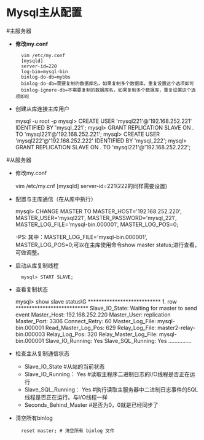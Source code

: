 # Mysql主从配置
#主服务器
- **修改my.conf**

           
        vim /etc/my.conf
        [mysqld]
        server-id=220
        log-bin=mysql-bin
        binlog-do-db=mybbs
        binlog-do-db=需要复制的数据库名，如果复制多个数据库，重复设置这个选项即可
        binlog-ignore-db=不需要复制的数据库名，如果复制多个数据库，重复设置这个选项即可
        
- 创建从库连接主库用户
     
  
     mysql -u root -p
      mysql> CREATE USER 'mysql221'@'192.168.252.221' IDENTIFIED BY 'mysql_221';
      mysql> GRANT REPLICATION SLAVE ON *.* TO 'mysql221'@'192.168.252.221'; 
      mysql> CREATE USER 'mysql222'@'192.168.252.222' IDENTIFIED BY 'mysql_222';
      mysql> GRANT REPLICATION SLAVE ON *.* TO 'mysql221'@'192.168.252.222'; 
      
#从服务器

- 修改my.conf

    
     vim /etc/my.cnf
     [mysqld]
     server-id=221(222的同样需要设置)
     
- 配置与主库通信（在从库中执行）
    
    
    mysql> CHANGE MASTER TO MASTER_HOST='192.168.252.220', MASTER_USER='mysql221', MASTER_PASSWORD='mysql_221', MASTER_LOG_FILE='mysql-bin.000001', MASTER_LOG_POS=0;
    
    -PS: 其中：MASTER_LOG_FILE='mysql-bin.000001', MASTER_LOG_POS=0;可以在主库使用命令show master status;进行查看，可做调整。
    
- 启动从库复制线程


        mysql> START SLAVE;
    

- 查看复制状态
    
    
    mysql>  show slave status\G
      *************************** 1. row ***************************
             Slave_IO_State: Waiting for master to send event
                Master_Host: 192.168.252.220
                Master_User: replication
                Master_Port: 3306
              Connect_Retry: 60
            Master_Log_File: mysql-bin.000001
        Read_Master_Log_Pos: 629
             Relay_Log_File: master2-relay-bin.000003
              Relay_Log_Pos: 320
      Relay_Master_Log_File: mysql-bin.000001
           Slave_IO_Running: Yes
          Slave_SQL_Running: Yes
      ...............
      
- 检查主从复制通信状态
    - Slave_IO_State #从站的当前状态
    -  Slave_IO_Running： Yes #读取主程序二进制日志的I/O线程是否正在运行
    - Slave_SQL_Running： Yes #执行读取主服务器中二进制日志事件的SQL线程是否正在运行。与I/O线程一样
     - Seconds_Behind_Master #是否为0，0就是已经同步了
     
- 清空所有binlog
 
        reset master; # 清空所有 binlog 文件